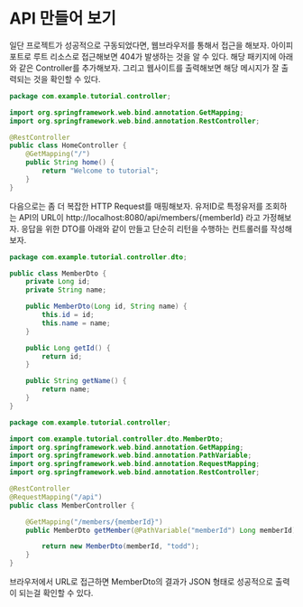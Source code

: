 # API 만들어 보기

일단 프로젝트가 성공적으로 구동되었다면, 웹브라우저를 통해서 접근을 해보자. 아이피 포트로 루트 리소스로 접근해보면 404가 발생하는 것을 알 수 있다.
해당 패키지에 아래와 같은 Controller를 추가해보자. 그리고 웹사이트를 출력해보면 해당 메시지가 잘 출력되는 것을 확인할 수 있다.

```java
package com.example.tutorial.controller;

import org.springframework.web.bind.annotation.GetMapping;
import org.springframework.web.bind.annotation.RestController;

@RestController
public class HomeController {
    @GetMapping("/")
    public String home() {
        return "Welcome to tutorial";
    }
}
```

다음으로는 좀 더 복잡한 HTTP Request를 매핑해보자.
유저ID로 특정유저를 조회하는 API의 URL이 http://localhost:8080/api/members/{memberId} 라고 가정해보자. 응답을 위한 DTO를 아래와 같이 만들고 단순히 리턴을 수행하는 컨트롤러를 작성해보자.

```java
package com.example.tutorial.controller.dto;

public class MemberDto {
    private Long id;
    private String name;

    public MemberDto(Long id, String name) {
        this.id = id;
        this.name = name;
    }

    public Long getId() {
        return id;
    }

    public String getName() {
        return name;
    }
}
```

```java
package com.example.tutorial.controller;

import com.example.tutorial.controller.dto.MemberDto;
import org.springframework.web.bind.annotation.GetMapping;
import org.springframework.web.bind.annotation.PathVariable;
import org.springframework.web.bind.annotation.RequestMapping;
import org.springframework.web.bind.annotation.RestController;

@RestController
@RequestMapping("/api")
public class MemberController {

    @GetMapping("/members/{memberId}")
    public MemberDto getMember(@PathVariable("memberId") Long memberId) {

        return new MemberDto(memberId, "todd");
    }
}
```

브라우저에서 URL로 접근하면 MemberDto의 결과가 JSON 형태로 성공적으로 출력이 되는걸 확인할 수 있다.